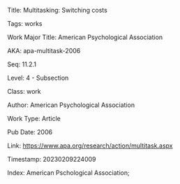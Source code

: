 Title:  Multitasking: Switching costs

Tags:   works

Work Major Title: American Psychological Association

AKA:    apa-multitask-2006

Seq:    11.2.1

Level:  4 - Subsection

Class:  work

Author: American Psychological Association

Work Type: Article

Pub Date: 2006

Link:   https://www.apa.org/research/action/multitask.aspx

Timestamp: 20230209224009

Index:  American Pschological Association; 
